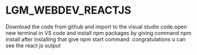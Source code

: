 # LGM_WEBDEV_REACTJS

Download the code from github and import to the visual studio code.open new terminal in VS code and install npm packages by giving command npm install after installing that give npm start command .congratulations u can see the react js output

